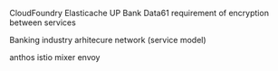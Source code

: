 CloudFoundry
Elasticache 
UP Bank
Data61
requirement of encryption between services

Banking industry arhitecure network (service model)



anthos
istio
mixer
envoy
